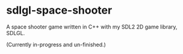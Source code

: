 # sdlgl-space-shooter
A space shooter game written in C++ with my SDL2 2D game library, SDLGL.

(Currently in-progress and un-finished.)
